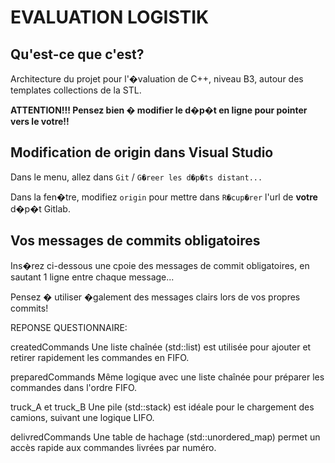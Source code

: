 # EVALUATION LOGISTIK

## Qu'est-ce que c'est?

Architecture du projet pour l'�valuation de C++, niveau B3, autour des templates collections de la STL.

**ATTENTION!!! Pensez bien � modifier le d�p�t en ligne pour pointer vers le votre!!**

## Modification de origin dans Visual Studio

Dans le menu, allez dans `Git` / `G�reer les d�p�ts distant...`

Dans la fen�tre, modifiez `origin` pour mettre dans `R�cup�rer` l'url de **votre** d�p�t Gitlab.

## Vos messages de commits obligatoires

Ins�rez ci-dessous une cpoie des messages de commit obligatoires, en sautant 1 ligne entre chaque message... 

Pensez � utiliser �galement des messages clairs lors de vos propres commits! 



REPONSE QUESTIONNAIRE:

createdCommands
Une liste chaînée (std::list) est utilisée pour ajouter et retirer rapidement les commandes en FIFO.

preparedCommands
Même logique avec une liste chaînée pour préparer les commandes dans l'ordre FIFO.

truck_A et truck_B
Une pile (std::stack) est idéale pour le chargement des camions, suivant une logique LIFO.

delivredCommands
Une table de hachage (std::unordered_map) permet un accès rapide aux commandes livrées par numéro.
